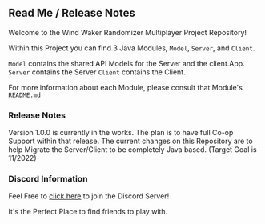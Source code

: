 ## Read Me / Release Notes ##

Welcome to the Wind Waker Randomizer Multiplayer Project Repository!

Within this Project you can find 3 Java Modules, `Model`, `Server`, and `Client`.

`Model` contains the shared API Models for the Server and the client.App.
`Server` contains the Server
`Client` contains the Client.

For more information about each Module, please consult that Module's `README.md`

### Release Notes ###
Version 1.0.0 is currently in the works. The plan is to have full Co-op
Support within that release. The current changes on this Repository are to help Migrate
the Server/Client to be completely Java based. (Target Goal is 11/2022)

### Discord Information ###

Feel Free to [click here](https://discord.gg/44jYHA7zSA) to join the Discord Server!


It's the Perfect Place to find friends to play with.


